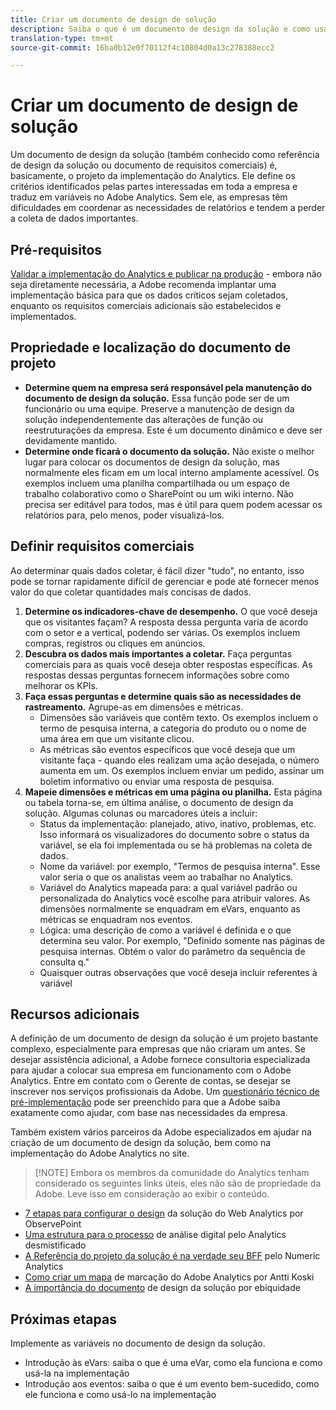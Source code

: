 ```yaml
---
title: Criar um documento de design de solução
description: Saiba o que é um documento de design da solução e como usá-lo na sua empresa.
translation-type: tm+mt
source-git-commit: 16ba0b12e0f70112f4c10804d0a13c278388ecc2

---
```



# Criar um documento de design de solução

Um documento de design da solução (também conhecido como referência de design da solução ou documento de requisitos comerciais) é, basicamente, o projeto da implementação do Analytics. Ele define os critérios identificados pelas partes interessadas em toda a empresa e traduz em variáveis no Adobe Analytics. Sem ele, as empresas têm dificuldades em coordenar as necessidades de relatórios e tendem a perder a coleta de dados importantes.

## Pré-requisitos

[Validar a implementação do Analytics e publicar na produção](../implement-with-launch/validate-publish-prod.md) - embora não seja diretamente necessária, a Adobe recomenda implantar uma implementação básica para que os dados críticos sejam coletados, enquanto os requisitos comerciais adicionais são estabelecidos e implementados.

## Propriedade e localização do documento de projeto

* **Determine quem na empresa será responsável pela manutenção do documento de design da solução.** Essa função pode ser de um funcionário ou uma equipe. Preserve a manutenção de design da solução independentemente das alterações de função ou reestruturações da empresa. Este é um documento dinâmico e deve ser devidamente mantido.
* **Determine onde ficará o documento da solução.** Não existe o melhor lugar para colocar os documentos de design da solução, mas normalmente eles ficam em um local interno amplamente acessível. Os exemplos incluem uma planilha compartilhada ou um espaço de trabalho colaborativo como o SharePoint ou um wiki interno. Não precisa ser editável para todos, mas é útil para quem podem acessar os relatórios para, pelo menos, poder visualizá-los.

## Definir requisitos comerciais

Ao determinar quais dados coletar, é fácil dizer "tudo", no entanto, isso pode se tornar rapidamente difícil de gerenciar e pode até fornecer menos valor do que coletar quantidades mais concisas de dados.

1. **Determine os indicadores-chave de desempenho.** O que você deseja que os visitantes façam? A resposta dessa pergunta varia de acordo com o setor e a vertical, podendo ser várias. Os exemplos incluem compras, registros ou cliques em anúncios.
1. **Descubra os dados mais importantes a coletar.** Faça perguntas comerciais para as quais você deseja obter respostas específicas. As respostas dessas perguntas fornecem informações sobre como melhorar os KPIs.
1. **Faça essas perguntas e determine quais são as necessidades de rastreamento.** Agrupe-as em dimensões e métricas.
   * Dimensões são variáveis que contêm texto. Os exemplos incluem o termo de pesquisa interna, a categoria do produto ou o nome de uma área em que um visitante clicou.
   * As métricas são eventos específicos que você deseja que um visitante faça - quando eles realizam uma ação desejada, o número aumenta em um. Os exemplos incluem enviar um pedido, assinar um boletim informativo ou enviar uma resposta de pesquisa.
1. **Mapeie dimensões e métricas em uma página ou planilha.** Esta página ou tabela torna-se, em última análise, o documento de design da solução. Algumas colunas ou marcadores úteis a incluir:
   * Status da implementação: planejado, ativo, inativo, problemas, etc. Isso informará os visualizadores do documento sobre o status da variável, se ela foi implementada ou se há problemas na coleta de dados.
   * Nome da variável: por exemplo, "Termos de pesquisa interna". Esse valor seria o que os analistas veem ao trabalhar no Analytics.
   * Variável do Analytics mapeada para: a qual variável padrão ou personalizada do Analytics você escolhe para atribuir valores. As dimensões normalmente se enquadram em eVars, enquanto as métricas se enquadram nos eventos.
   * Lógica: uma descrição de como a variável é definida e o que determina seu valor. Por exemplo, "Definido somente nas páginas de pesquisa internas. Obtém o valor do parâmetro da sequência de consulta q."
   * Quaisquer outras observações que você deseja incluir referentes à variável

## Recursos adicionais

A definição de um documento de design da solução é um projeto bastante complexo, especialmente para empresas que não criaram um antes. Se desejar assistência adicional, a Adobe fornece consultoria especializada para ajudar a colocar sua empresa em funcionamento com o Adobe Analytics. Entre em contato com o Gerente de contas, se desejar se inscrever nos serviços profissionais da Adobe. Um [questionário técnico de pré-implementação](assets/technical-pre-implementation-questionnaire.pdf) pode ser preenchido para que a Adobe saiba exatamente como ajudar, com base nas necessidades da empresa.

Também existem vários parceiros da Adobe especializados em ajudar na criação de um documento de design da solução, bem como na implementação do Adobe Analytics no site.

> [!NOTE] Embora os membros da comunidade do Analytics tenham considerado os seguintes links úteis, eles não são de propriedade da Adobe. Leve isso em consideração ao exibir o conteúdo.

* [7 etapas para configurar o design](https://resources.observepoint.com/blog/7-steps-solution-design-data-governance) da solução do Web Analytics por ObservePoint
* [Uma estrutura para o processo](https://analyticsdemystified.com/analytics-strategy/framework-digital-analytics-process/) de análise digital pelo Analytics desmistificado
* [A Referência do projeto da solução é na verdade seu BFF](http://numericanalytics.com/why-a-simple-piece-of-documentation-is-the-key-to-analytics-success-the-solution-design-reference-is-actually-your-bff/) pelo Numeric Analytics
* [Como criar um mapa](http://www.anttikoski.fi/how-to-make-adobe-analytics-tagging-map-aka-solution-design-requirements-for-sitecatalyst-implementation/) de marcação do Adobe Analytics por Antti Koski
* [A importância do documento](https://www.ebiquity.com/news-insights/analytics/the-importance-of-the-solution-design-document) de design da solução por ebiquidade

## Próximas etapas

Implemente as variáveis no documento de design da solução.

* Introdução às eVars: saiba o que é uma eVar, como ela funciona e como usá-la na implementação
* Introdução aos eventos: saiba o que é um evento bem-sucedido, como ele funciona e como usá-lo na implementação
